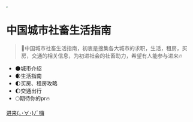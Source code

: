 <img src="https://gimg2.baidu.com/image_search/src=http%3A%2F%2Fimg.zcool.cn%2Fcommunity%2F01dfba5bd6641ba801213dea5483d3.gif&refer=http%3A%2F%2Fimg.zcool.cn&app=2002&size=f9999,10000&q=a80&n=0&g=0n&fmt=auto?sec=1652273986&t=9cdbfeebd2ba6be65abe1fa2db6763e4" style="zoom: 25%;" />

# 中国城市社畜生活指南

> 💪中国城市社畜生活指南，初衷是搜集各大城市的求职，生活，租房，买房，交通的相关信息，为初进社会的社畜助力，希望有人能参与进来🔥

- 🌑城市介绍
- 🌒生活指南 
- 🌓买房、租房攻略
- 🌔交通出行
- 🌕期待你的pr🔥

[进来(｡･∀･)ﾉﾞ嗨](/README.md)
